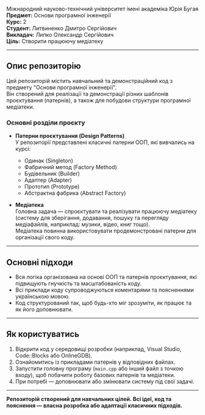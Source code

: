 Міжнародний науково-технічний університет імені академіка Юрія Бугая  
**Предмет:** Основи програмної інженерії  
**Курс:** 2  
**Студент:** Литвиненко Дмитро Сергійович  
**Викладач:** Липко Олександр Сергійович  
**Ціль:** Створити працюючу медіатеку

---

## Опис репозиторію

Цей репозиторій містить навчальний та демонстраційний код з предмету "Основи програмної інженерії".  
Він створений для реалізації та демонстрації різних шаблонів проєктування (патернів), а також для побудови структури програмної медіатеки.

### Основні розділи проєкту

- **Патерни проєктування (Design Patterns)**  
  У репозиторії представлені класичні патерни ООП, які вивчались на курсі:
  - Одинак (Singleton)
  - Фабричний метод (Factory Method)
  - Будівельник (Builder)
  - Адаптер (Adapter)
  - Прототип (Prototype)
  - Абстрактна фабрика (Abstract Factory)

- **Медіатека**  
  Головна задача — спроєктувати та реалізувати працюючу медіатеку (систему для зберігання, додавання, пошуку та перегляду медіафайлів, наприклад: музики, відео, книг тощо).  
  Медіатека повинна використовувати продемонстровані патерни для організації свого коду.

---

## Основні підходи

- Вся логіка організована на основі ООП та патернів проєктування, які підвищують гнучкість та масштабованість коду.
- Всі приклади коду супроводжуються коментарями та поясненнями українською мовою.
- Код структурований так, щоб будь-хто міг зрозуміти, як працює та як його доповнювати.

---

## Як користуватись

1. Відкрити код у середовищі розробки (наприклад, Visual Studio, Code::Blocks або OnlineGDB).
2. Ознайомитись із прикладами патернів у відповідних файлах.
3. Запустити головну програму (`main.cpp` або інший файл з точкою входу), щоб побачити роботу базових патернів та медіатеки.
4. При потребі — доповнювати або змінювати систему під свої задачі.

---

**Репозиторій створений для навчальних цілей. Всі ідеї, код та пояснення — власна розробка або адаптації класичних підходів.**
